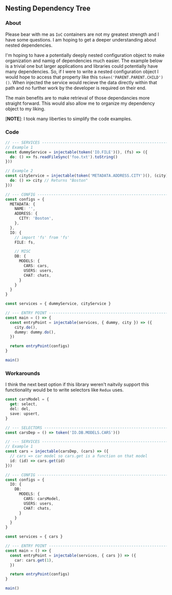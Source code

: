 ## Nesting Dependency Tree

### About
Please bear with me as `IoC` containers are not my greatest strength and I have some questions. I am hoping to get a deeper understanding about nested dependencies.

I'm hoping to have a potentially deeply nested configuration object to make organization and namig of dependencies much easier. The example below is a trivial one but larger applications and libraries could potentially have many dependencies. So, if I were to write a nested configuration object I would hope to access that property like this `token('PARENT.PARENT.CHILD')()`. When injected the service would recieve the data directly within that path and no further work by the developer is required on their end.

The main benefits are to make retrieval of those dependancies more straight forward. This would also allow me to organize my dependency object to my liking.

[**NOTE**]: I took many liberties to simplify the code examples.

### Code
```ts
// --- SERVICES ----------------------------------------------------------------
// Example 1
const dummyService = injectable(token('IO.FILE')(), (fs) => ({
  do: () => fs.readFileSync('foo.txt').toString()
}))

// Example 2
const cityService = injectable(token('METADATA.ADDRESS.CITY')(), (city) => ({
  do: () => city // Returns "Boston"
}))

// --- CONFIG ------------------------------------------------------------------
const configs = {
  METADATA: {
    NAME: '',
    ADDRESS: {
      CITY: 'Boston',
    },
  },
  IO: {
    // import 'fs' from 'fs'
    FILE: fs,

    // MISC
    DB: {
      MODELS: {
        CARS: cars,
        USERS: users,
        CHAT: chats,
      }
    }
  }
}

const services = { dummyService, cityService }

// --- ENTRY POINT -------------------------------------------------------------
const main = () => {
  const entryPoint = injectable(services, { dummy, city }) => ({
    city.do(),
    dummy: dummy.do(),
  })

  return entryPoint(configs)
}

main()
```

### Workarounds
I think the next best option if this library weren't naitvily support this functionality would be to write selectors like `Redux` uses. 


```ts
const carsModel = {
  get: select,
  del: del,
  save: upsert,
}

// --- SELECTORS ---------------------------------------------------------------
const carsDep = () => token('IO.DB.MODELS.CARS')()

// --- SERVICES ----------------------------------------------------------------
// Example 1
const cars = injectable(carsDep, (cars) => ({
  // cars => car model so cars.get is a function on that model
  id: (id) => cars.get(id)
}))

// --- CONFIG ------------------------------------------------------------------
const configs = {
  IO: {
    DB:
      MODELS: {
        CARS: carsModel,
        USERS: users,
        CHAT: chats,
      }
    }
  }
}

const services = { cars }

// --- ENTRY POINT -------------------------------------------------------------
const main = () => {
  const entryPoint = injectable(services, { cars }) => ({
    car: cars.get(1),
  })

  return entryPoint(configs)
}

main()
```
